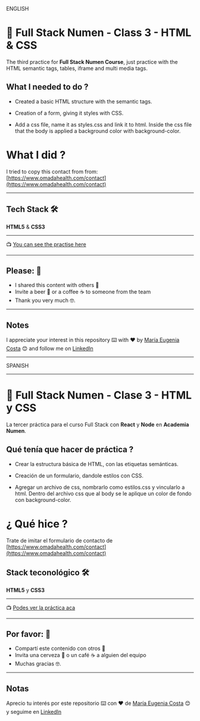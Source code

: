ENGLISH

# :book: Full Stack Numen - Class 3 - HTML & CSS

The third practice for **Full Stack Numen Course**, just practice with the HTML semantic tags, tables, iframe and multi media tags.

## What I needed to do ?

- Created a basic HTML structure with the semantic tags.

- Creation of a form, giving it styles with CSS.

- Add a css file, name it as styles.css and link it to html. Inside the css file that the body is applied a background color with background-color.

# What I did ?

I tried to copy this contact from from: [https://www.omadahealth.com/contact](https://www.omadahealth.com/contact)

---

## Tech Stack 🛠️

**HTML5** & **CSS3**

---

:tv: [You can see the practise here](https://eugenia1984.github.io/Full-Stack-Numen/class3)

---

## Please: 🎁

- I shared this content with others 📢
- Invite a beer 🍺 or a coffee ☕ to someone from the team
- Thank you very much 🤓.

---

## Notes

I appreciate your interest in this repository ⌨️ with ❤️ by [María Eugenia Costa](https://github.com/eugenia1984) 😊 and follow me on [LinkedIn](http://www.linkedin.com/in/maríaeugeniacosta)

---

SPANISH

---

# :book: Full Stack Numen - Clase 3 - HTML y CSS

La tercer práctica para el curso Full Stack con **React** y **Node** en **Academia Numen**.

## Qué tenía que hacer de práctica ?

- Crear la estructura básica de HTML, con las etiquetas semánticas.

- Creación de un formulario, dandole estilos con CSS.

- Agregar un archivo de css, nombrarlo como estilos.css y vincularlo a html. Dentro del archivo css que al body se le aplique un color de fondo con background-color.

# ¿ Qué hice ?

Trate de imitar el formulario de contacto de [https://www.omadahealth.com/contact](https://www.omadahealth.com/contact)

## Stack teconológico 🛠️

**HTML5** y **CSS3**

---

:tv: [Podes ver la práctica aca](https://eugenia1984.github.io/Full-Stack-Numen/class3)

---

## Por favor: 🎁

- Compartí este contenido con otros 📢
- Invita una cerveza 🍺 o un café ☕ a alguien del equipo
- Muchas gracias 🤓.

---

## Notas

Aprecio tu interés por este repositorio ⌨️ con ❤️ de [María Eugenia Costa](https://github.com/eugenia1984) 😊 y seguime en [LinkedIn](http://www.linkedin.com/in/maríaeugeniacosta)
